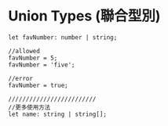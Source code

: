 # Union Types (聯合型別)

```tsx
let favNumber: number | string;

//allowed
favNumber = 5;
favNumber = 'five';

//error
favNumber = true;

/////////////////////////
//更多使用方法
let name: string | string[];
```